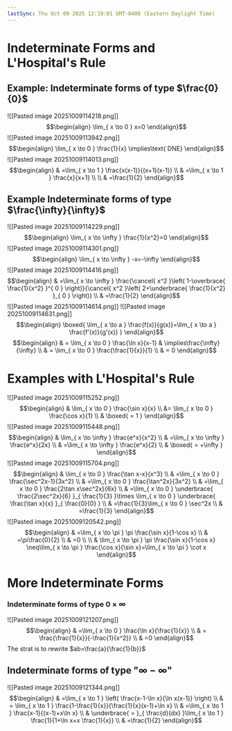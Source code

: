 ```yaml
---
lastSync: Thu Oct 09 2025 12:19:01 GMT-0400 (Eastern Daylight Time)
---
```

# Indeterminate Forms and L'Hospital's Rule
## Example: Indeterminate forms of type $\frac{0}{0}$
![[Pasted image 20251009114218.png]]
$$\begin{align}
\lim_{ x \to 0 } x=0
\end{align}$$
![[Pasted image 20251009113942.png]]
$$\begin{align}
\lim_{ x \to 0 } \frac{1}{x} \implies\text{ DNE}
\end{align}$$
![[Pasted image 20251009114013.png]]
$$\begin{align}
 & =\lim_{ x \to 1 } \frac{x(x-1)}{(x+1)(x-1)} \\
 & =\lim_{ x \to 1 } \frac{x}{x+1} \\  \\
 & =\frac{1}{2}
\end{align}$$
## Example Indeterminate forms of type $\frac{\infty}{\infty}$
![[Pasted image 20251009114229.png]]
$$\begin{align}
\lim_{ x \to \infty } \frac{1}{x^2}=0 
\end{align}$$
![[Pasted image 20251009114301.png]]
$$\begin{align}
\lim_{ x \to \infty } -x=-\infty
\end{align}$$
![[Pasted image 20251009114416.png]]
$$\begin{align}
 & =\lim_{ x \to \infty } \frac{\cancel{ x^2 }\left( 1-\overbrace{ \frac{1}{x^2} }^{ 0 } \right)}{\cancel{ x^2 }\left( 2+\underbrace{ \frac{1}{x^2} }_{ 0 } \right)} \\
 & =\frac{1}{2}
\end{align}$$
![[Pasted image 20251009114614.png]]
![[Pasted image 20251009114631.png]]
$$\begin{align}
\boxed{ \lim_{ x \to a } \frac{f(x)}{g(x)}=\lim_{ x \to a } \frac{f'(x)}{g'(x)} }
\end{align}$$
$$\begin{align}
 & = \lim_{ x \to 0 } \frac{\ln x}{x-1} & \implies\frac{\infty}{\infty} \\
 & = \lim_{ x \to 0 } \frac{\frac{1}{x}}{1} \\
 & = 0
\end{align}$$
# Examples with L'Hospital's Rule
![[Pasted image 20251009115252.png]]
$$\begin{align}
 & \lim_{ x \to 0 } \frac{\sin x}{x} \\
 &= \lim_{ x \to 0 } \frac{\cos x}{1} \\
& \boxed{ = 1 }
\end{align}$$
![[Pasted image 20251009115448.png]]
$$\begin{align}
 & \lim_{ x \to \infty } \frac{e^x}{x^2} \\
 & =\lim_{ x \to \infty } \frac{e^x}{2x} \\
 & =\lim_{ x \to \infty } \frac{e^x}{2} \\
 & \boxed{ = +\infty } 
\end{align}$$
![[Pasted image 20251009115704.png]]
$$\begin{align}
 & \lim_{ x \to 0 } \frac{\tan x-x}{x^3} \\
 & =\lim_{ x \to 0 } \frac{\sec^2x-1}{3x^2} \\
 & =\lim_{ x \to 0 } \frac{\tan^2x}{3x^2} \\
 & =\lim_{ x \to 0 } \frac{2\tan x\sec^2x}{6x} \\
 & =\lim_{ x \to 0 } \underbrace{ \frac{2\sec^2x}{6} }_{ \frac{1}{3} }\times \lim_{ x \to 0 } \underbrace{ \frac{\tan x}{x} }_{ \frac{0}{0} } \\
 & =\frac{1}{3}\lim_{ x \to 0 } \sec^2x \\
 & =\frac{1}{3}
\end{align}$$
![[Pasted image 20251009120542.png]]
$$\begin{align}
 & =\lim_{ x \to \pi } \pi \frac{\sin x}{1-\cos x} \\
 & =\pi\frac{0}{2} \\
 & =0 \\
 \\
 & \lim_{ x \to \pi } \pi \frac{\sin x}{1-\cos x} \neq\lim_{ x \to \pi } \frac{\cos x}{\sin x}=\lim_{ x \to \pi } \cot x
\end{align}$$
# More Indeterminate Forms
### Indeterminate forms of type $0 \times \infty$
![[Pasted image 20251009121207.png]]
$$\begin{align}
 & =\lim_{ x \to 0 } \frac{\ln x}{\frac{1}{x}} \\
 & = \frac{\frac{1}{x}}{-\frac{1}{x^2}} \\
 & =0
\end{align}$$
The strat is to rewrite $ab=\frac{a}{\frac{1}{b}}$
## Indeterminate forms of type "$\infty-\infty$"
![[Pasted image 20251009121344.png]]
$$\begin{align}
 & =\lim_{ x \to 1 } \left( \frac{x-1-\ln x}{\ln x(x-1)} \right) \\
 & = \lim_{ x \to 1 } \frac{1-\frac{1}{x}}{\frac{1}{x}(x-1)+\ln x} \\
 & =\lim_{ x \to 1 } \frac{x-1}{(x-1)+x\ln x} \\
 & \underbrace{ = }_{ \frac{d}{dx} }\lim_{ x \to 1 } \frac{1}{1+\ln x+x \frac{1}{x}} \\
 & =\frac{1}{2}
\end{align}$$

